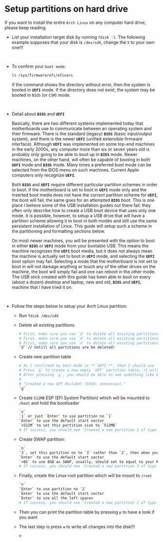 # Setup partitions on hard drive

If you want to install the entire `Arch Linux` on any computer hard drive, please keep reading.

- List your installation target disk by running `fdisk -l`. The following example supposes that your disk is `/dev/sdX`, change the `X` to your own one!!!

</br>

- To confirm your `boot mode`:

    ```bash
    ls /sys/firmware/efi/efivars
    ```

    If the command shows the directory without error, then the system is booted in **`UEFI`** mode.
    If the directory does not exist, the system may be booted in `BIOS` (or `CSM`) mode.

</br>

- Detail about **`BIOS`** and **`UEFI`**

    Basically, there are two different systems implemented today that motherboards use to communicate 
    between an operating system and their firmware. There is the standard (legacy) **`BIOS`** (basic input/output system), 
    and there is the newer **`UEFI`** (unified extensible firmware interface). Although **`UEFI`** was implemented on some top-end machines in the early 2000s, any computer more than six or seven years old is probably only going to be able to boot up in **`BIOS`** mode. Newer machines, on the other hand, will often be capable of booting in both **`UEFI`** mode and **`BIOS`** mode. Many times a preferred boot mode can be selected from the BIOS menu on such machines. Current Apple computers only recognize **`UEFI`**.

    Both **`BIOS`** and **`UEFI`** require different particular partition schemes in order to boot. 
    If the motherboard is set to boot in **`UEFI`** mode only and the inserted boot media does not have the correct partition scheme for **`UEFI`**, the boot will fail; the same goes for an attempted **`BIOS`** boot. This is one place I believe some of the USB installation guides out there fail: they often only describe how to create a USB boot device that uses only one mode. It is possible, however, to setup a USB drive that will have a partition scheme allowing it to boot in both modes and still use the same persistent installation of Linux. This guide will setup such a scheme in the partitioning and formatting sections below.

    On most newer machines, you will be presented with the option to boot in either **`BIOS`** or **`UEFI`** mode from your bootable USB. This means the machine recognizes the **`UEFI`** boot media, but it does not always mean the machine is actually set to boot in **`UEFI`** mode, and selecting the **`UEFI`** boot option may fail. Selecting a mode that the motherboard is not set to boot in will not damage anything or touch any of the other drives on the machine, the boot will simply fail and one can reboot in the other mode. The USB stick created with this guide has been able to boot on every (about a dozen) desktop and laptop, new and old, **`BIOS`** and **`UEFI`**, machine that I have tried it on.

</br>

- Follow the steps below to setup your Arch Linux partition:

    - Run `fdisk /dev/sdX`

    - Delete all existing partitions

        ```bash
        # First, make sure you use `d` to delete all existing partitions!!!
        # First, make sure you use `d` to delete all existing partitions!!!
        # First, make sure you use `d` to delete all existing partitions!!!
        `d` // Untill all partitions are be deleted!
        ```

    - Create new partition table

        ```bash
        # As I confirmed my boot mode is **`UEFI`**, then I should use `GPT` partition.
        # Press `g` to create a new empty `GPT` partition table, it will remove all your exists partitions.
        # After pressing `g`, you should be able to see something like below:
        #
        # "Created a new GPT dislabel (GUID: xxxxxxxxx)."
        `g`
        ```

    - Create `512MB` ESP (EFI System Partition) which will be mounted to `/boot` and hold the bootloader

        ```bash
        `n`
        `1` or just `Enter` to use partition no `1`
        `Enter` to use the default start sector
        `+512M` to set this partition size to `512MB`
        # If success, you should see `Created a new partition 1 of type `Linux filesystem` and of size 512 MiB.
        ```


    - Create SWAP partition:
        ```bash
        `n`
        `3`, set this partition no to `3` rather than `2`, then when you print the partition table, it shows as the last partition which is more easy to read.
        `Enter` to use the default start sector
        `+8G` to use 8GB as SWAP, usually, should set to equal to your RAM amout or 1.5 time of  your RAM amount. 
        # If success, you should see `Created a new partition 3 of type `Linux filesystem` and of size 8 MiB.
        ```

    - Finally, create the Linux root partition which will be mount to `/root`

        ```bash
        `n`
        `Enter` to use partition no `2`
        `Enter` to use the default start sector
        `Enter` to use all the left spaces
        # If success, you should see `Created a new partition 2 of type `Linux filesystem` and of size XXXX MiB.
        ```

    - Then you can print the partition table by pressing `p` to have a look if you want

    - The last step is press `w` to write all changes into the disk!!!
        ```bash
        w
        ```


